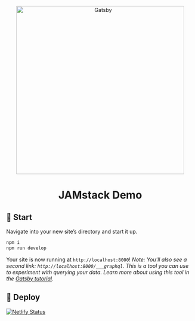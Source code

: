 <p align="center">
  <a href="https://www.gatsbyjs.org">
    <img alt="Gatsby" src="https://events.itechart.by/static/svg/logo.svg" width="450" />
  </a>
</p>
<h1 align="center">
  JAMstack Demo
</h1>

## 🚀 Start

Navigate into your new site’s directory and start it up.

```sh
npm i
npm run develop 
```

Your site is now running at `http://localhost:8000`!
_Note: You'll also see a second link: _`http://localhost:8000/___graphql`_. This is a tool you can use to experiment with querying your data. Learn more about using this tool in the [Gatsby tutorial](https://www.gatsbyjs.org/tutorial/part-five/#introducing-graphiql)._
   

## 💫 Deploy

[![Netlify Status](https://api.netlify.com/api/v1/badges/49ca68d9-5e3a-44e9-83c4-429f53e94c70/deploy-status)](https://app.netlify.com/sites/jamstack-brest-demo/deploys)

